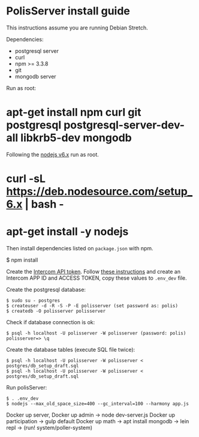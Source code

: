 # PolisServer install guide

This instructions assume you are running Debian Stretch.

Dependencies:

* postgresql server
* curl
* npm >= 3.3.8
* git
* mongodb server

Run as root:

   # apt-get install npm curl git postgresql postgresql-server-dev-all libkrb5-dev mongodb

Following the [nodejs v6.x](https://github.com/nodesource/distributions#deb)
run as root.

   # curl -sL https://deb.nodesource.com/setup_6.x | bash -
   # apt-get install -y nodejs

Then install dependencies listed on `package.json` with npm.

   $ npm install

Create the [Intercom API
token](https://app.intercom.io/a/apps/_/settings/personal-access-token).
Follow [these
instructions](https://developers.intercom.com/docs/personal-access-tokens) and
create an Intercom APP ID and ACCESS TOKEN, copy these values to `.env_dev`
file.

Create the postgresql database:

    $ sudo su - postgres
    $ createuser -d -R -S -P -E polisserver (set password as: polis)
    $ createdb -O polisserver polisserver

Check if database connection is ok:

    $ psql -h localhost -U polisserver -W polisserver (password: polis)
    polisserver=> \q

Create the database tables (execute SQL file twice):

    $ psql -h localhost -U polisserver -W polisserver < postgres/db_setup_draft.sql
    $ psql -h localhost -U polisserver -W polisserver < postgres/db_setup_draft.sql

Run polisServer:

    $ . .env_dev
    $ nodejs --max_old_space_size=400 --gc_interval=100 --harmony app.js

Docker up server,
Docker up admin -> node dev-server.js
Docker up participation -> gulp default
Docker up math -> apt install mongodb -> lein repl -> (run! system/poller-system)
